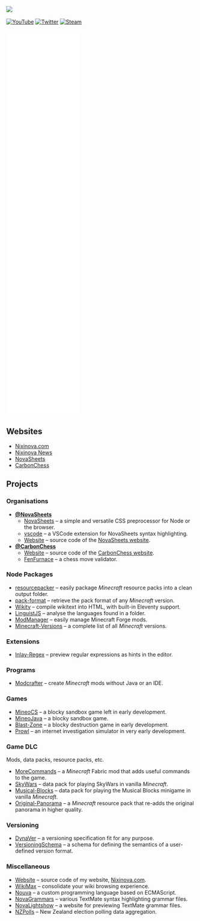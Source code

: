 <img src="https://nixinova.com/assets/images/logos/nixinova.png" width="360px">

[![YouTube](https://img.shields.io/badge/youtube-%23FF0000.svg?&style=for-the-badge&logo=youtube&logoColor=white)](https://youtube.com/NixinovaYT)
[![Twitter](https://img.shields.io/badge/twitter-%231DA1F2.svg?&style=for-the-badge&logo=twitter&logoColor=white)](https://twitter.com/Nixinova)
[![Steam](https://img.shields.io/badge/steam-black.svg?&style=for-the-badge&logo=steam&logoColor=white)](https://steamcommunity.com/id/Nixinova)

![GitHub stats](https://raw.githubusercontent.com/Nixinova/Nixinova/metrics/github-metrics.svg)

## Websites
* [Nixinova.com](https://nixinova.com)
* [Nixinova News](https://news.nixinova.com)
* [NovaSheets](https://novasheets.js.org)
* [CarbonChess](https://carbonchess.com)

## Projects

### Organisations
* **[@NovaSheets](https://github.com/NovaSheets)**
  * [NovaSheets](https://github.com/NovaSheets/NovaSheets) – a simple and versatile CSS preprocessor for Node or the browser.
  * [vscode](https://github.com/NovaSheets/vscode) – a VSCode extension for NovaSheets syntax highlighting.
  * [Website](https://github.com/NovaSheets/Website) – source code of the [NovaSheets website](https://novasheets.js.org).
* **[@CarbonChess](https://github.com/CarbonChess)**
  * [Website](https://github.com/CarbonChess/Website) – source code of the [CarbonChess website](https://carbonchess.com).
  * [FenFurnace](https://github.com/CarbonChess/FenFurnace) – a chess move validator.

### Node Packages
* [resourcepacker](https://github.com/Nixinova/resourcepacker) – easily package *Minecraft* resource packs into a clean output folder.
* [pack-format](https://github.com/Nixinova/pack-format) – retrieve the pack format of any *Minecraft* version.
* [Wikity](https://github.com/Nixinova/Wikity) – compile wikitext into HTML, with built-in Eleventy support.
* [LinguistJS](https://github.com/Nixinova/LinguistJS) – analyse the languages found in a folder.
* [ModManager](https://github.com/Nixinova/ModManager) – easily manage Minecraft Forge mods.
* [Minecraft-Versions](https://github.com/Nixinova/Minecraft-Versions) – a complete list of all *Minecraft* versions.

### Extensions
* [Inlay-Regex](https://github.com/Nixinova/Inlay-Regex) – preview regular expressions as hints in the editor.

### Programs
* [Modcrafter](https://github.com/Nixinova/Modcrafter) – create *Minecraft* mods without Java or an IDE.

### Games
* [MineoCS](https://github.com/Nixinova/MineoCS) – a blocky sandbox game left in early development.
* [MineoJava](https://github.com/Nixinova/MineoJava) – a blocky sandbox game.
* [Blast-Zone](https://github.com/Nixinova/Blast-Zone) – a blocky destruction game in early development.
* [Prowl](https://github.com/Nixinova/Prowl) – an internet investigation simulator in very early development.

### Game DLC
Mods, data packs, resource packs, etc.
* [MoreCommands](https://github.com/Nixinova/MoreCommands) – a *Minecraft* Fabric mod that adds useful commands to the game.
* [SkyWars](https://github.com/Nixinova/SkyWars) – data pack for playing SkyWars in vanilla *Minecraft*.
* [Musical-Blocks](https://github.com/Nixinova/MusicalBlocks) – data pack for playing the Musical Blocks minigame in vanilla *Minecraft*.
* [Original-Panorama](https://github.com/Nixinova/Original-Panorama) – a *Minecraft* resource pack that re-adds the original panorama in higher quality.

### Versioning
* [DynaVer](https://github.com/Nixinova/DynaVer) – a versioning specification fit for any purpose.
* [VersioningSchema](https://github.com/Nixinova/VersioningSchema) – a schema for defining the semantics of a user-defined version format.

### Miscellaneous
* [Website](https://github.com/Nixinova/Website) – source code of my website, [Nixinova.com](https://nixinova.com).
* [WikiMax](https://github.com/Nixinova/WikiMax) – consolidate your wiki browsing experience.
* [Nouva](https://github.com/Nixinova/Nouva) – a custom programming language based on ECMAScript.
* [NovaGrammars](https://github.com/Nixinova/NovaGrammars) – various TextMate syntax highlighting grammar files.
* [NovaLightshow](https://github.com/Nixinova/NovaLightshow) – a website for previewing TextMate grammar files.
* [NZPolls](https://github.com/Nixinova/nzpolls) – New Zealand election polling data aggregation.
